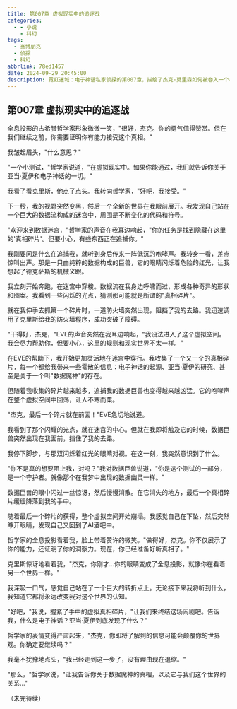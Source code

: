 ```yaml
---
title: 第007章 虚拟现实中的追逐战
categories:
  - - 小说
    - 科幻
tags:
  - 赛博朋克
  - 侦探
  - 科幻
abbrlink: 78ed1457
date: 2024-09-29 20:45:00
description: 霓虹迷城：电子神话私家侦探的第007章，描绘了杰克·莫里森如何被卷入一个神秘的案件中，以及他如何与神秘女子莉莉丝合作。
---
```


## 第007章 虚拟现实中的追逐战

全息投影的古希腊哲学家形象微微一笑，"很好，杰克。你的勇气值得赞赏。但在我们继续之前，你需要证明你有能力接受这个真相。"

我皱起眉头，"什么意思？"

"一个小测试，"哲学家说道，"在虚拟现实中。如果你能通过，我们就告诉你关于亚当·夏伊和电子神话的一切。"

我看了看克里斯，他点了点头。我转向哲学家，"好吧，我接受。"

下一秒，我的视野突然变黑，然后一个全新的世界在我眼前展开。我发现自己站在一个巨大的数据流构成的迷宫中，周围是不断变化的代码和符号。

"欢迎来到数据迷宫，"哲学家的声音在我耳边响起，"你的任务是找到隐藏在这里的'真相碎片'。但要小心，有些东西正在追捕你。"

我刚要问是什么在追捕我，就听到身后传来一阵低沉的咆哮声。我转身一看，差点惊叫出声。那是一只由纯粹的数据构成的巨兽，它的眼睛闪烁着危险的红光，让我想起了德克萨斯的机械义眼。

我立刻开始奔跑，在迷宫中穿梭。数据流在我身边呼啸而过，形成各种奇异的形状和图案。我看到一些闪烁的光点，猜测那可能就是所谓的"真相碎片"。

就在我伸手去抓第一个碎片时，一道防火墙突然出现，阻挡了我的去路。我迅速调用了克里斯给我的防火墙程序，成功突破了障碍。

"干得好，杰克，"EVE的声音突然在我耳边响起，"我设法进入了这个虚拟空间。我会尽力帮助你，但要小心，这里的规则和现实世界不太一样。"

在EVE的帮助下，我开始更加灵活地在迷宫中穿行。我收集了一个又一个的真相碎片，每一个都给我带来一些零散的信息：电子神话的起源、亚当·夏伊的研究、甚至是关于一个叫"数据魔神"的存在。

但随着我收集的碎片越来越多，追捕我的数据巨兽也变得越来越凶猛。它的咆哮声在整个虚拟空间中回荡，让人不寒而栗。

"杰克，最后一个碎片就在前面！"EVE急切地说道。

我看到了那个闪耀的光点，就在迷宫的中心。但就在我即将触及它的时候，数据巨兽突然出现在我面前，挡住了我的去路。

我停下脚步，与那双闪烁着红光的眼睛对视。在这一刻，我突然意识到了什么。

"你不是真的想要阻止我，对吗？"我对数据巨兽说道，"你是这个测试的一部分，是一个守护者。就像那个在我梦中出现的数据幽灵一样。"

数据巨兽的眼中闪过一丝惊讶，然后慢慢消散。在它消失的地方，最后一个真相碎片缓缓降落到我的手中。

随着最后一个碎片的获得，整个虚拟空间开始崩塌。我感觉自己在下坠，然后突然睁开眼睛，发现自己又回到了AI酒吧中。

哲学家的全息投影看着我，脸上带着赞许的微笑。"做得好，杰克。你不仅展示了你的能力，还证明了你的洞察力。现在，你已经准备好听真相了。"

克里斯惊讶地看着我，"杰克，你刚才...你的眼睛变成了全息投影，就像你在看着另一个世界一样。"

我深吸一口气，感觉自己站在了一个巨大的转折点上。无论接下来我将听到什么，我知道它都将永远改变我对这个世界的认知。

"好吧，"我说，握紧了手中的虚拟真相碎片，"让我们来终结这场闹剧吧。告诉我，什么是电子神话？亚当·夏伊到底发现了什么？"

哲学家的表情变得严肃起来，"杰克，你即将了解到的信息可能会颠覆你的世界观。你确定要继续吗？"

我毫不犹豫地点头，"我已经走到这一步了，没有理由现在退缩。"

"那么，"哲学家说，"让我告诉你关于数据魔神的真相，以及它与我们这个世界的关系..."

（未完待续）